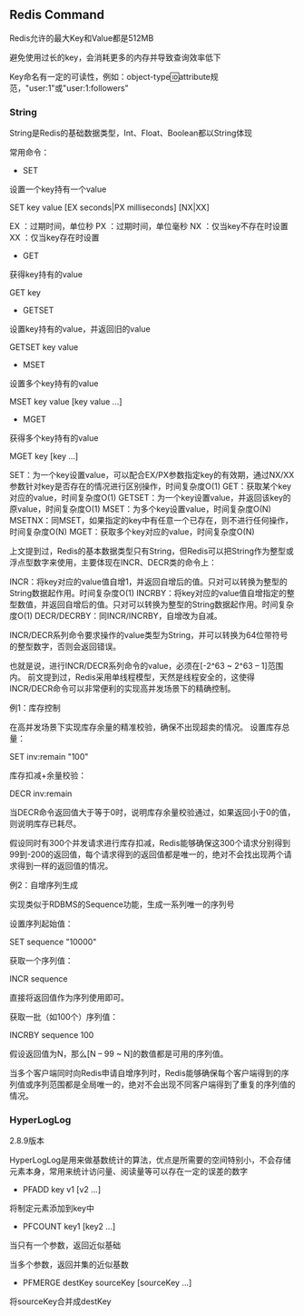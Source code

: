 Redis Command
-

Redis允许的最大Key和Value都是512MB

避免使用过长的key，会消耗更多的内存并导致查询效率低下

Key命名有一定的可读性，例如：object-type:id:attribute规范，"user:1"或"user:1:followers"

### String

String是Redis的基础数据类型，Int、Float、Boolean都以String体现

常用命令：

- SET

设置一个key持有一个value

SET key value [EX seconds|PX milliseconds] [NX|XX]

EX ：过期时间，单位秒
PX ：过期时间，单位毫秒
NX ：仅当key不存在时设置
XX ：仅当key存在时设置

- GET

获得key持有的value

GET key

- GETSET

设置key持有的value，并返回旧的value

GETSET key value

- MSET

设置多个key持有的value

MSET key value [key value ...]

- MGET

获得多个key持有的value

MGET key [key ...]




SET：为一个key设置value，可以配合EX/PX参数指定key的有效期，通过NX/XX参数针对key是否存在的情况进行区别操作，时间复杂度O(1)
GET：获取某个key对应的value，时间复杂度O(1)
GETSET：为一个key设置value，并返回该key的原value，时间复杂度O(1)
MSET：为多个key设置value，时间复杂度O(N)
MSETNX：同MSET，如果指定的key中有任意一个已存在，则不进行任何操作，时间复杂度O(N)
MGET：获取多个key对应的value，时间复杂度O(N)

上文提到过，Redis的基本数据类型只有String，但Redis可以把String作为整型或浮点型数字来使用，主要体现在INCR、DECR类的命令上：

INCR：将key对应的value值自增1，并返回自增后的值。只对可以转换为整型的String数据起作用。时间复杂度O(1)
INCRBY：将key对应的value值自增指定的整型数值，并返回自增后的值。只对可以转换为整型的String数据起作用。时间复杂度O(1)
DECR/DECRBY：同INCR/INCRBY，自增改为自减。

INCR/DECR系列命令要求操作的value类型为String，并可以转换为64位带符号的整型数字，否则会返回错误。

也就是说，进行INCR/DECR系列命令的value，必须在[-2^63 ~ 2^63 – 1]范围内。
前文提到过，Redis采用单线程模型，天然是线程安全的，这使得INCR/DECR命令可以非常便利的实现高并发场景下的精确控制。

例1：库存控制

在高并发场景下实现库存余量的精准校验，确保不出现超卖的情况。
设置库存总量：

SET inv:remain "100"
 
库存扣减+余量校验：

DECR inv:remain
 
当DECR命令返回值大于等于0时，说明库存余量校验通过，如果返回小于0的值，则说明库存已耗尽。

假设同时有300个并发请求进行库存扣减，Redis能够确保这300个请求分别得到99到-200的返回值，每个请求得到的返回值都是唯一的，绝对不会找出现两个请求得到一样的返回值的情况。

例2：自增序列生成

实现类似于RDBMS的Sequence功能，生成一系列唯一的序列号

设置序列起始值：

SET sequence "10000"
 
获取一个序列值：

INCR sequence
 
直接将返回值作为序列使用即可。

获取一批（如100个）序列值：

INCRBY sequence 100
 
假设返回值为N，那么[N – 99 ~ N]的数值都是可用的序列值。

当多个客户端同时向Redis申请自增序列时，Redis能够确保每个客户端得到的序列值或序列范围都是全局唯一的，绝对不会出现不同客户端得到了重复的序列值的情况。



### HyperLogLog

2.8.9版本

HyperLogLog是用来做基数统计的算法，优点是所需要的空间特别小，不会存储元素本身，常用来统计访问量、阅读量等可以存在一定的误差的数字

- PFADD key v1 [v2 ...]

将制定元素添加到key中

- PFCOUNT key1 [key2 ...]

当只有一个参数，返回近似基础

当多个参数，返回并集的近似基数

- PFMERGE destKey sourceKey [sourceKey ...]

将sourceKey合并成destKey